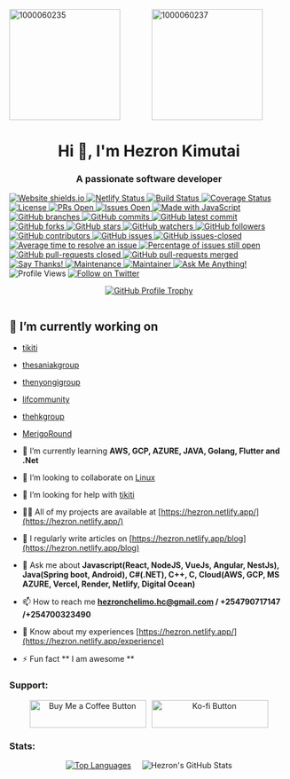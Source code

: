 
<div style="display: flex; flex-wrap: wrap; gap: 10px; justify-content: space-around;">
  <img src="https://github.com/user-attachments/assets/a0bb99f7-cb84-45f6-90a0-51ad68c0036e" alt="1000060235" style="flex: 1; height: 200px; object-fit: cover; max-width: 100%;"/>
  <img src="https://github.com/user-attachments/assets/a2211ae1-5856-4f46-82f1-3f8479a9dcdc" alt="1000060237" style="flex: 1; height: 200px; object-fit: cover; max-width: 100%;"/>
</div>

<h1 align="center">Hi 👋, I'm Hezron Kimutai</h1>
<h3 align="center">A passionate software developer</h3>

<a href="https://hezron.netlify.app/" target="_blank">
  <img src="https://img.shields.io/website-up-down-green-red/http/shields.io.svg" alt="Website shields.io">
</a>
<a href="https://app.netlify.com/sites/hezron/deploys" target="_blank">
  <img src="https://api.netlify.com/api/v1/badges/026f20e3-f6df-4da2-a240-1575af64592a/deploy-status" alt="Netlify Status">
</a>
<a href="https://dl.circleci.com/status-badge/redirect/circleci/7y1oA14mKUSbssWzipspca/T2d1jPkJ6D3ZnYK9FkB6q4/tree/develop" target="_blank">
  <img src="https://dl.circleci.com/status-badge/img/circleci/7y1oA14mKUSbssWzipspca/T2d1jPkJ6D3ZnYK9FkB6q4/tree/develop.svg?style=svg&circle-token=CCIPRJ_TVZwCLJxa4dGWTcFdPBDZF_bd3dc5ffde5815e746f5e20fcc66c26f051074b6" alt="Build Status">
</a>
<a href="https://coveralls.io/github/hezronkimutai/hezronkimutai?branch=develop" target="_blank">
  <img src="https://coveralls.io/repos/github/hezronkimutai/hezronkimutai/badge.svg?branch=develop" alt="Coverage Status">
</a>
<a href="https://opensource.org/licenses/MIT" target="_blank">
  <img src="https://img.shields.io/badge/license-MIT-blue.svg" alt="License">
</a>
<a href="https://github.com/hezronkimutai/hezronkimutai/pulls" target="_blank">
  <img src="https://img.shields.io/github/issues-pr/hezronkimutai/hezronkimutai.svg" alt="PRs Open">
</a>
<a href="https://github.com/hezronkimutai/hezronkimutai/issues" target="_blank">
  <img src="https://img.shields.io/github/issues/hezronkimutai/hezronkimutai.svg" alt="Issues Open">
</a>
<a href="https://www.javascript.com" target="_blank">
  <img src="https://img.shields.io/badge/Made%20with-JavaScript-1f425f.svg" alt="Made with JavaScript">
</a>
<a href="https://github.com/hezronkimutai/hezronkimutai/" target="_blank">
  <img src="https://badgen.net/github/branches/hezronkimutai/hezronkimutai" alt="GitHub branches">
</a>
<a href="https://GitHub.com/hezronkimutai/hezronkimutai/commit/" target="_blank">
  <img src="https://badgen.net/github/commits/hezronkimutai/hezronkimutai" alt="GitHub commits">
</a>
<a href="https://GitHub.com/hezronkimutai/hezronkimutai/commit/" target="_blank">
  <img src="https://badgen.net/github/last-commit/hezronkimutai/hezronkimutai" alt="GitHub latest commit">
</a>
<a href="https://GitHub.com/hezronkimutai/hezronkimutai/network/" target="_blank">
  <img src="https://badgen.net/github/forks/hezronkimutai/hezronkimutai/" alt="GitHub forks">
</a>
<a href="https://GitHub.com/hezronkimutai/hezronkimutai/stargazers/" target="_blank">
  <img src="https://badgen.net/github/stars/hezronkimutai/hezronkimutai" alt="GitHub stars">
</a>
<a href="https://GitHub.com/hezronkimutai/hezronkimutai/watchers/" target="_blank">
  <img src="https://badgen.net/github/watchers/hezronkimutai/hezronkimutai/" alt="GitHub watchers">
</a>
<a href="https://github.com/hezronkimutai?tab=followers" target="_blank">
  <img src="https://img.shields.io/github/followers/hezronkimutai.svg?style=social&label=Follow&maxAge=2592000" alt="GitHub followers">
</a>
<a href="https://GitHub.com/hezronkimutai/hezronkimutai/graphs/contributors/" target="_blank">
  <img src="https://img.shields.io/github/contributors/hezronkimutai/hezronkimutai.svg" alt="GitHub contributors">
</a>
<a href="https://GitHub.com/hezronkimutai/hezronkimutai/issues/" target="_blank">
  <img src="https://badgen.net/github/issues/hezronkimutai/hezronkimutai/" alt="GitHub issues">
</a>
<a href="https://GitHub.com/hezronkimutai/hezronkimutai/issues?q=is%3Aissue+is%3Aclosed" target="_blank">
  <img src="https://img.shields.io/github/issues-closed/hezronkimutai/hezronkimutai.svg" alt="GitHub issues-closed">
</a>
<a href="http://isitmaintained.com/project/hezronkimutai/hezronkimutai" target="_blank">
  <img src="http://isitmaintained.com/badge/resolution/hezronkimutai/hezronkimutai.svg" alt="Average time to resolve an issue">
</a>
<a href="http://isitmaintained.com/project/hezronkimutai/hezronkimutai" target="_blank">
  <img src="http://isitmaintained.com/badge/open/hezronkimutai/hezronkimutai.svg" alt="Percentage of issues still open">
</a>
<a href="https://GitHub.com/hezronkimutai/hezronkimutai/pull/" target="_blank">
  <img src="https://img.shields.io/github/issues-pr-closed/hezronkimutai/hezronkimutai.svg" alt="GitHub pull-requests closed">
</a>
<a href="https://github.com/hezronkimutai/hezronkimutai/pulls?q=is%3Amerged" target="_blank">
  <img src="https://badgen.net/github/merged-prs/hezronkimutai/hezronkimutai" alt="GitHub pull-requests merged">
</a>
<a href="https://saythanks.io/to/hezronkimutai" target="_blank">
  <img src="https://img.shields.io/badge/Say%20Thanks-!-1EAEDB.svg" alt="Say Thanks!">
</a>
<a href="https://GitHub.com/hezronkimutai/hezronkimutai/graphs/commit-activity" target="_blank">
  <img src="https://img.shields.io/badge/Maintained%3F-yes-green.svg" alt="Maintenance">
</a>
<a href="https://hezron.netlify.app/" target="_blank">
  <img src="https://img.shields.io/badge/maintainer-hezronkimutai-blue" alt="Maintainer">
</a>
<a href="https://hezron.netlify.app/" target="_blank">
  <img src="https://img.shields.io/badge/Ask%20me-anything-1abc9c.svg" alt="Ask Me Anything!">
</a>
<img src="https://komarev.com/ghpvc/?username=hezronkimutai&label=Profile%20views&color=0e75b6&style=flat" alt="Profile Views" />
<a href="https://x.com/ArapNyongiot" target="_blank">
  <img src="https://img.shields.io/twitter/follow/ArapNyongiot?logo=twitter&style=for-the-badge" alt="Follow on Twitter" />
</a>

<div style="display: flex; flex-wrap: wrap; gap: 20px; justify-content: center; align-items: center; text-align: center;">

  <p>
    <a href="https://github.com/ryo-ma/github-profile-trophy" target="_blank">
      <img src="https://github-profile-trophy.vercel.app/?username=hezronkimutai" alt="GitHub Profile Trophy" />
    </a>
  </p>
</div>


## 🔭 I’m currently working on
- <a href="https://tikiti-theta.vercel.app/" target="_blank">tikiti</a>
- <a href="https://thesaniakgroup.vercel.app/" target="_blank">thesaniakgroup</a>
- <a href="https://thenyongigroup.vercel.app/" target="_blank">thenyongigroup</a>
- <a href="https://lifcommunity.vercel.app/" target="_blank">lifcommunity</a>
- <a href="https://thehkgroup.vercel.app/" target="_blank">thehkgroup</a>
- <a href="https://merigoroundangular.vercel.app/home" target="_blank">MerigoRound</a>


  
- 🌱 I’m currently learning **AWS, GCP, AZURE, JAVA, Golang, Flutter and .Net**

- 👯 I’m looking to collaborate on [Linux](https://github.com/torvalds/linux)

- 🤝 I’m looking for help with [tikiti](https://tikiti-theta.vercel.app/)

- 👨‍💻 All of my projects are available at [https://hezron.netlify.app/](https://hezron.netlify.app/)

- 📝 I regularly write articles on [https://hezron.netlify.app/blog](https://hezron.netlify.app/blog)

- 💬 Ask me about **Javascript(React, NodeJS, VueJs, Angular, NestJs), Java(Spring boot, Android), C#(.NET), C++, C, Cloud(AWS, GCP, MS AZURE, Vercel, Render, Netlify, Digital Ocean)**

- 📫 How to reach me **hezronchelimo.hc@gmail.com / +254790717147 /+254700323490**

- 📄 Know about my experiences [https://hezron.netlify.app/](https://hezron.netlify.app/experience)

- ⚡ Fun fact ** I am awesome **

<h3 align="left">Support:</h3>
<div style="display: flex; flex-wrap: wrap; gap: 10px; justify-content: center; align-items: center; text-align: center;">
  <a href="https://buymeacoffee.com/hezronchel6">
    <img src="https://cdn.buymeacoffee.com/buttons/v2/default-yellow.png" height="50" width="210" alt="Buy Me a Coffee Button" />
  </a>
  <a href="https://ko-fi.com/hezronchelimo">
    <img src="https://cdn.ko-fi.com/cdn/kofi3.png?v=3" height="50" width="210" alt="Ko-fi Button" />
  </a>
</div>


<h3 align="left">Stats:</h3>

<div style="display: flex; flex-wrap: wrap; gap: 20px; justify-content: center; align-items: center; text-align: center;">
  <a href="https://github.com/hezronkimutai/github-readme-stats">
    <img src="https://github-readme-stats.vercel.app/api/top-langs/?username=hezronkimutai" alt="Top Languages" style="max-width: 100%; height: auto;" />
  </a>
  <img src="https://github-readme-stats.vercel.app/api?username=hezronkimutai&show_icons=true&locale=en" alt="Hezron's GitHub Stats" style="max-width: 100%; height: auto;" />
</div>


